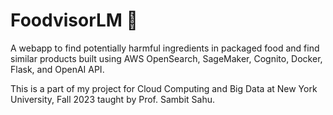 # FoodvisorLM 🍎
A webapp to find potentially harmful ingredients in packaged food and find similar products built using AWS OpenSearch, SageMaker, Cognito, Docker, Flask, and OpenAI API.

This is a part of my project for Cloud Computing and Big Data at New York University, Fall 2023 taught by Prof. Sambit Sahu.
